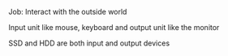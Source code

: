 Job: Interact with the outside world

Input unit like mouse, keyboard and output unit like the monitor

SSD and HDD are both input and output devices